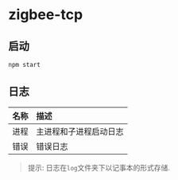 # zigbee-tcp

## 启动

```javascript
npm start
```



## 日志

| 名称      |     描述 |
| :-------- | :--------|
| 进程    |   主进程和子进程启动日志 |
| 错误    |   错误日志 |

>提示: 日志在`log`文件夹下以记事本的形式存储.